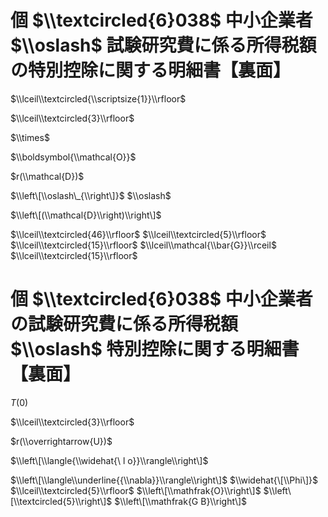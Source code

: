# 個 $\\textcircled{6}038$ 中小企業者 $\\oslash$ 試験研究費に係る所得税額の特別控除に関する明細書【裏面】

$\\lceil\\textcircled{\\scriptsize{1}}\\rfloor$

$\\lceil\\textcircled{3}\\rfloor$

$\\times$

$\\boldsymbol{\\mathcal{O}}$

$r(\\mathcal{D})$

$\\left\[\\oslash\_{\\right\]}$ $\\oslash$

$\\left\[(\\mathcal{D}\\right)\\right\]$

$\\lceil\\textcircled{46}\\rfloor$ $\\lceil\\textcircled{5}\\rfloor$ $\\lceil\\textcircled{15}\\rfloor$ $\\lceil\\mathcal{\\bar{G}}\\rceil$ $\\lceil\\textcircled{15}\\rfloor$

# 個 $\\textcircled{6}038$ 中小企業者の試験研究費に係る所得税額 $\\oslash$ 特別控除に関する明細書【裏面】

$T(0)$

$\\lceil\\textcircled{3}\\rfloor$

$r(\\overrightarrow{U})$

$\\left\[\\langle{\\widehat{\ l o}}\\rangle\\right\]$

$\\left\[\\langle\\underline{{\\nabla}}\\rangle\\right\]$ $\\widehat{\[\\Phi\]}$ $\\lceil\\textcircled{5}\\rfloor$ $\\left\[\\mathfrak{O}\\right\]$ $\\left\[\\textcircled{5}\\right\]$ $\\left\[\\mathfrak{G B}\\right\]$